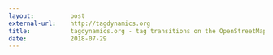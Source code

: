 ```yaml
---
layout:          post
external-url:    http://tagdynamics.org
title:           tagdynamics.org - tag transitions on the OpenStreetMap
date:            2018-07-29
---
```

